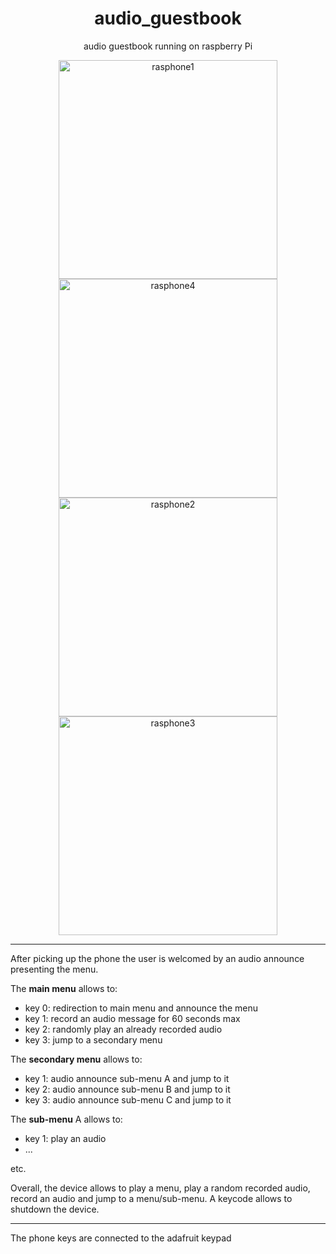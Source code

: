 <div align="center">
<h1>audio_guestbook</h1>
<p>audio guestbook running on raspberry Pi</p>
</div>

<div align="center">
  <img src="https://github.com/Jibus22/audio_guestbook/assets/59167486/2eba4e5f-9d6c-4ba6-9ac6-d41bcbccf583" width="350"  alt="rasphone1" />
  <img src="https://github.com/Jibus22/audio_guestbook/assets/59167486/483e6f5c-9e07-497e-a4cd-a1e04338d72f" width="350"  alt="rasphone4" />
  <img src="https://github.com/Jibus22/audio_guestbook/assets/59167486/6a0d6034-5b4f-4006-833f-05d93a550f79" width="350"  alt="rasphone2" />
  <img src="https://github.com/Jibus22/audio_guestbook/assets/59167486/23c0d0c7-e8ab-4140-9886-c16d715931ca" width="350"  alt="rasphone3" />
</div>

---

After picking up the phone the user is welcomed by an audio announce presenting the menu.

The **main menu** allows to:
- key 0: redirection to main menu and announce the menu
- key 1: record an audio message for 60 seconds max
- key 2: randomly play an already recorded audio
- key 3: jump to a secondary menu

The **secondary menu** allows to:
- key 1: audio announce sub-menu A and jump to it
- key 2: audio announce sub-menu B and jump to it
- key 3: audio announce sub-menu C and jump to it

The **sub-menu** A allows to:
- key 1: play an audio
- ...

etc.

Overall, the device allows to play a menu, play a random recorded audio, record an audio and jump to a menu/sub-menu.
A keycode allows to shutdown the device.

---

The phone keys are connected to the adafruit keypad
